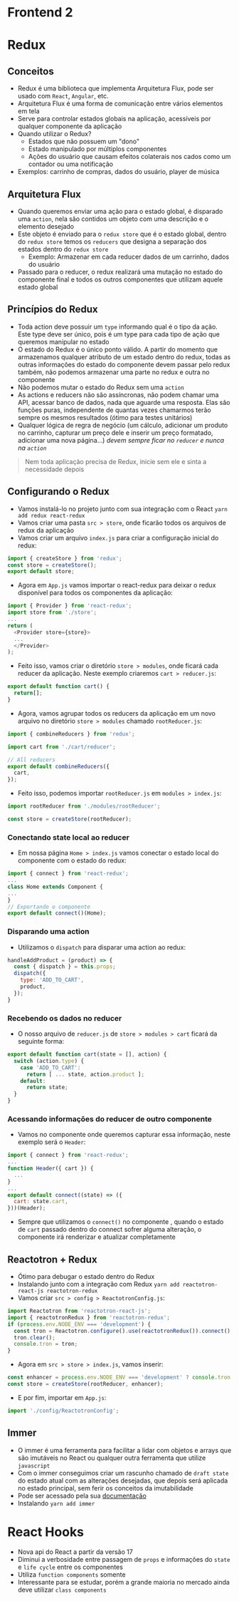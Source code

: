 # Frontend 2

# Redux

## Conceitos
- Redux é uma biblioteca que implementa Arquitetura Flux, pode ser usado com `React`, `Angular`, etc.
- Arquitetura Flux é uma forma de comunicação entre vários elementos em tela
- Serve para controlar estados globais na aplicação, acessíveis por qualquer componente da aplicação
- Quando utilizar o Redux?
  * Estados que não possuem um "dono"
  * Estado manipulado por múltiplos componentes
  * Ações do usuário que causam efeitos colaterais nos cados como um contador ou uma notificação
- Exemplos: carrinho de compras, dados do usuário, player de música

## Arquitetura Flux
- Quando queremos enviar uma ação para o estado global, é disparado uma `action`, nela são contidos um objeto com uma descrição e o elemento desejado
- Este objeto é enviado para o `redux store` que é o estado global, dentro do `redux store` temos os `reducers` que designa a separação dos estados dentro do `redux store`
  * Exemplo: Armazenar em cada reducer dados de um carrinho, dados do usuário
- Passado para o reducer, o redux realizará uma mutação no estado do componente final e todos os outros componentes que utilizam aquele estado global

## Princípios do Redux
- Toda action deve possuir um `type` informando qual é o tipo da ação. Este type deve ser único, pois é um type para cada tipo de ação que queremos manipular no estado
- O estado do Redux é o único ponto válido. A partir do momento que armazenamos qualquer atributo de um estado dentro do redux, todas as outras informações do estado do componente devem passar pelo redux também, não podemos armazenar uma parte no redux e outra no componente
- Não podemos mutar o estado do Redux sem uma `action`
- As actions e reducers não são assíncronas, não podem chamar uma API, acessar banco de dados, nada que aguarde uma resposta. Elas são funções puras, independente de quantas vezes chamarmos terão sempre os mesmos resultados (ótimo para testes unitários)
- Qualquer lógica de regra de negócio (um cálculo, adicionar um produto no carrinho, capturar um preço dele e inserir um preço formatado, adicionar uma nova página...) *devem sempre ficar no `reducer` e nunca na `action`*
> Nem toda aplicação precisa de Redux, inicie sem ele e sinta a necessidade depois

## Configurando o Redux
- Vamos instalá-lo no projeto junto com sua integração com o React `yarn add redux react-redux`
- Vamos criar uma pasta `src > store`, onde ficarão todos os arquivos de redux da aplicação
- Vamos criar um arquivo `index.js` para criar a configuração inicial do redux:
```js
import { createStore } from 'redux';
const store = createStore();
export default store;
```

- Agora em `App.js` vamos importar o react-redux para deixar o redux disponível para todos os componentes da aplicação:
```js
import { Provider } from 'react-redux';
import store from './store';
...
return (
  <Provider store={store}>
  ...
  </Provider>
);
```

- Feito isso, vamos criar o diretório `store > modules`, onde ficará cada reducer da aplicação. Neste exemplo criaremos `cart > reducer.js`:
```js
export default function cart() {
  return[];
}
```
- Agora, vamos agrupar todos os reducers da aplicação em um novo arquivo no diretório `store > modules` chamado `rootReducer.js`:
```js
import { combineReducers } from 'redux';

import cart from './cart/reducer';

// All reducers
export default combineReducers({
  cart,
});
```

- Feito isso, podemos importar `rootReducer.js` em `modules > index.js`:
```js
import rootReducer from './modules/rootReducer';

const store = createStore(rootReducer);
```

### Conectando state local ao reducer
- Em nossa página `Home > index.js` vamos conectar o estado local do componente com o estado do redux:
```js
import { connect } from 'react-redux';
...
class Home extends Component {
...
}
// Exportando o componente
export default connect()(Home);
```

### Disparando uma action
- Utilizamos o `dispatch` para disparar uma action ao redux:
```js
handleAddProduct = (product) => {
  const { dispatch } = this.props;
  dispatch({
    type: 'ADD_TO_CART',
    product,
  });
}
```

### Recebendo os dados no reducer
- O nosso arquivo de `reducer.js` de `store > modules > cart` ficará da seguinte forma:
```js
export default function cart(state = [], action) {
  switch (action.type) {
    case 'ADD_TO_CART':
      return [ ... state, action.product ];
    default:
      return state;
  }
}
```

### Acessando informações do reducer de outro componente
- Vamos no componente onde queremos capturar essa informação, neste exemplo será o `Header`:
```js
import { connect } from 'react-redux';
...
function Header({ cart }) {
  ...
}
...
export default connect((state) => ({
  cart: state.cart,
}))(Header);
```
- Sempre que utilizamos o `connect()` no componente , quando o estado de `cart` passado dentro do connect sofrer alguma alteração, o componente irá renderizar e atualizar completamente

## Reactotron + Redux
- Ótimo para debugar o estado dentro do Redux
- Instalando junto com a integração com Redux `yarn add reactotron-react-js reactotron-redux`
- Vamos criar `src > config > ReactotronConfig.js`:
```js
import Reactotron from 'reactotron-react-js';
import { reactotronRedux } from 'reactotron-redux';
if (process.env.NODE_ENV === 'development') {
  const tron = Reactotron.configure().use(reactotronRedux()).connect();
  tron.clear();
  console.tron = tron;
}
```
- Agora em `src > store > index.js`, vamos inserir:
```js
const enhancer = process.env.NODE_ENV === 'development' ? console.tron.createEnhancer() : null;
const store = createStore(rootReducer, enhancer);
```
- E por fim, importar em `App.js`:
```js
import './config/ReactotronConfig';
```

## Immer
- O immer é uma ferramenta para facilitar a lidar com objetos e arrays que são imutáveis no React ou qualquer outra ferramenta que utilize `javascript`
- Com o immer conseguimos criar um rascunho chamado de `draft state` do estado atual com as alterações desejadas, que depois será aplicada no estado principal, sem ferir os conceitos da imutabilidade
- Pode ser acessado pela sua [documentação](https://immerjs.github.io/immer/)
- Instalando `yarn add immer`

# React Hooks
- Nova api do React a partir da versão 17
- Diminui a verbosidade entre passagem de `props` e informações do `state` e `life cycle` entre os componentes
- Utiliza `function components` somente
- Interessante para se estudar, porém a grande maioria no mercado ainda deve utilizar `class components`